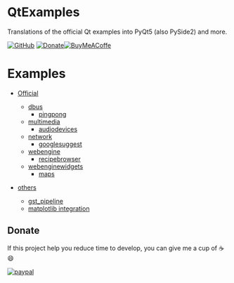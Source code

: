 # QtExamples
Translations of the official Qt examples into PyQt5 (also PySide2) and more.

 [![GitHub](https://img.shields.io/github/license/eyllanesc/QtExamples.svg)](https://github.com/eyllanesc/stackoverflow/blob/master/LICENSE) [![Donate](https://img.shields.io/badge/donate-PayPal-blue.svg?logo=paypal)](https://www.paypal.me/eyllanesc)[![BuyMeACoffe](https://www.buymeacoffee.com/assets/img/custom_images/orange_img.png)](https://www.buymeacoffee.com/eyllanesc)

Examples
=========

* [Official](official)
  * [dbus](official/dbus)
    * [pingpong](official/dbus/pingpong)
  * [multimedia](official/multimedia/)
    * [audiodevices](official/multimedia/audiodevices)
  * [network](official/network)
    * [googlesuggest](official/network/googlesuggest)
  * [webengine](official/webengine)
    * [recipebrowser](official/webengine/recipebrowser)
  * [webenginewidgets](official/webenginewidgets)
    * [maps](official/webenginewidgets/maps)

* [others](others)
  * [gst_pipeline](others/gst_pipeline)
  * [matplotlib integration](others/matplotlib)

## Donate

If this project help you reduce time to develop, you can give me a cup of :coffee: :smile:

[![paypal](https://www.paypalobjects.com/en_US/i/btn/btn_donateCC_LG.gif)](https://www.paypal.me/eyllanesc)